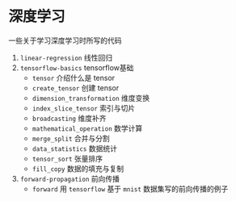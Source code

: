 # 深度学习

一些关于学习深度学习时所写的代码

1. `linear-regression` 线性回归
2. `tensorflow-basics` tensorflow基础
    + `tensor` 介绍什么是 tensor
    + `create_tensor` 创建 tensor
    + `dimension_transformation` 维度变换
    + `index_slice_tensor` 索引与切片
    + `broadcasting` 维度补齐
    + `mathematical_operation` 数学计算
    + `merge_split` 合并与分割
    + `data_statistics` 数据统计
    + `tensor_sort` 张量排序
    + `fill_copy` 数据的填充与复制
3. `forward-propagation` 前向传播
    + `forward` 用 `tensorflow` 基于 `mnist` 数据集写的前向传播的例子